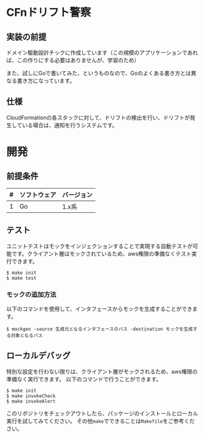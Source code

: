 # CFnドリフト警察
## 実装の前提
ドメイン駆動設計チックに作成しています（この規模のアプリケーションであれば、この作りにする必要はありませんが、学習のため）

また、試しにGoで書いてみた、というものなので、Goのよくある書き方とは異なる書き方になっています。

## 仕様
CloudFormationの各スタックに対して、ドリフトの検出を行い、ドリフトが発生している場合は、通知を行うシステムです。

# 開発
## 前提条件
|#|ソフトウェア|バージョン|
| ---- | ---- | ---- |
|1|Go|1.x系|

## テスト
ユニットテストはモックをインジェクションすることで実現する自動テストが可能です。クライアント層はモックされているため、aws権限の準備なくテスト実行できます。

```
$ make init
$ make test
```

### モックの追加方法
以下のコマンドを使用して、インタフェースからモックを生成することができます。

```
$ mockgen -source 生成元となるインタフェースのパス -destination モックを生成する対象となるパス
```

## ローカルデバッグ
特別な設定を行わない限りは、クライアント層がモックされるため、aws権限の準備なく実行できます。
以下のコマンドで行うことができます。

```
$ make init
$ make invokeCheck
$ make invokeAlert
```

このリポジトリをチェックアウトしたら、パッケージのインストールとローカル実行を試してみてください。
その他`make`でできることは`Makefile`をご参考ください。